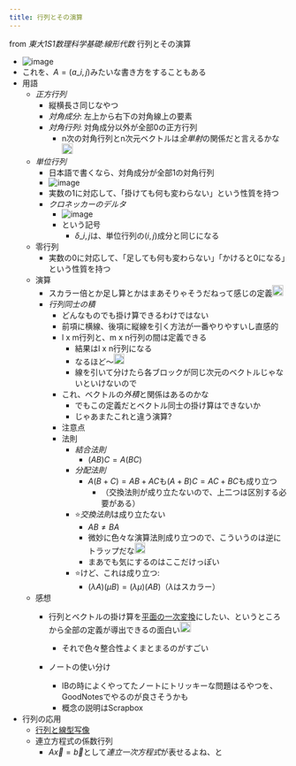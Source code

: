 ```yaml
---
title: 行列とその演算
---
```


from *東大1S1数理科学基礎:線形代数*
行列とその演算

* ![image](https://gyazo.com/83112756fe0c35dfefb1b08ee4b132b5/thumb/1000)
* これを、$A=(a\_{i,j})$みたいな書き方をすることもある
* 用語
  * *正方行列*
    * 縦横長さ同じなやつ
    * *対角成分*: 左上から右下の対角線上の要素
    * *対角行列*: 対角成分以外が全部0の正方行列
      * n次の対角行列とn次元ベクトルは*全単射*の関係だと言えるかな<img src='https://scrapbox.io/api/pages/blu3mo-public/blu3mo/icon' alt='blu3mo.icon' height="19.5"/>
  * *単位行列*
    * 日本語で書くなら、対角成分が全部1の対角行列
    * ![image](https://gyazo.com/bf6e058ce30fa28cf74f6bf0a8495f3f/thumb/1000)
    * 実数の1に対応して、「掛けても何も変わらない」という性質を持つ
    * *クロネッカーのデルタ*
      * ![image](https://gyazo.com/fb8b6f53798b26b8524a8e12cdcbbf16/thumb/1000)
      * という記号
        * $\delta\_{i,j}$は、単位行列の$(i,j)$成分と同じになる
  * 零行列
    * 実数の0に対応して、「足しても何も変わらない」「かけると0になる」という性質を持つ
  * 演算
    * スカラー倍とか足し算とかはまあそりゃそうだねって感じの定義<img src='https://scrapbox.io/api/pages/blu3mo-public/blu3mo/icon' alt='blu3mo.icon' height="19.5"/>
    * *行列同士の積*
      * どんなものでも掛け算できるわけではない
      * 前項に横線、後項に縦線を引く方法が一番やりやすいし直感的
      * l x m行列と、m x n行列の間は定義できる
        * 結果はl x n行列になる
        * なるほど〜<img src='https://scrapbox.io/api/pages/blu3mo-public/blu3mo/icon' alt='blu3mo.icon' height="19.5"/>
        * 線を引いて分けたら各ブロックが同じ次元のベクトルじゃないといけないので
      * これ、ベクトルの*外積*と関係はあるのかな
        * でもこの定義だとベクトル同士の掛け算はできないか
        * じゃあまたこれと違う演算?
      * 注意点
      * 法則
        * *結合法則*
          * $(AB)C= A(BC)$
        * *分配法則*
          * $A(B+C)=AB+AC$も$(A+B)C=AC+BC$も成り立つ
            * （交換法則が成り立たないので、上二つは区別する必要がある）
        * ⭐️*交換法則*は成り立たない
          * $AB ≠ BA$
          * 微妙に色々な演算法則成り立つので、こういうのは逆にトラップだな<img src='https://scrapbox.io/api/pages/blu3mo-public/blu3mo/icon' alt='blu3mo.icon' height="19.5"/>
          * まあでも気にするのはここだけっぽい
        * ⭐️けど、これは成り立つ:
          * $(λA)(μB)=(λμ)(AB)$（$\lambda$はスカラー）
  * 感想
    * 行列とベクトルの掛け算を[平面の一次変換](%E5%B9%B3%E9%9D%A2%E3%81%AE%E4%B8%80%E6%AC%A1%E5%A4%89%E6%8F%9B.md)にしたい、というところから全部の定義が導出できるの面白い<img src='https://scrapbox.io/api/pages/blu3mo-public/blu3mo/icon' alt='blu3mo.icon' height="19.5"/>

      * それで色々整合性よくまとまるのがすごい
    * ノートの使い分け
      * IBの時によくやってたノートにトリッキーな問題はるやつを、GoodNotesでやるのが良さそうかも
      * 概念の説明はScrapbox
* 行列の応用
  * [行列と線型写像](%E8%A1%8C%E5%88%97%E3%81%A8%E7%B7%9A%E5%9E%8B%E5%86%99%E5%83%8F.md)
  * 連立方程式の係数行列
    * $A \vec{x}=\vec{b}$として*連立一次方程式*が表せるよね、と
